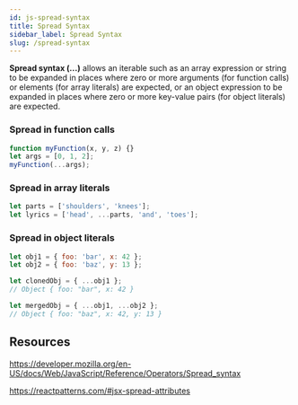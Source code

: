 ```yaml
---
id: js-spread-syntax
title: Spread Syntax
sidebar_label: Spread Syntax
slug: /spread-syntax
---
```


**Spread syntax (...)** allows an iterable such as an array expression or string to be expanded in places where zero or more arguments (for function calls) or elements (for array literals) are expected, or an object expression to be expanded in places where zero or more key-value pairs (for object literals) are expected.

### Spread in function calls

```javascript
function myFunction(x, y, z) {}
let args = [0, 1, 2];
myFunction(...args);
```

### Spread in array literals

```javascript
let parts = ['shoulders', 'knees'];
let lyrics = ['head', ...parts, 'and', 'toes'];
```

### Spread in object literals

```javascript
let obj1 = { foo: 'bar', x: 42 };
let obj2 = { foo: 'baz', y: 13 };

let clonedObj = { ...obj1 };
// Object { foo: "bar", x: 42 }

let mergedObj = { ...obj1, ...obj2 };
// Object { foo: "baz", x: 42, y: 13 }
```

## Resources

https://developer.mozilla.org/en-US/docs/Web/JavaScript/Reference/Operators/Spread_syntax

https://reactpatterns.com/#jsx-spread-attributes
